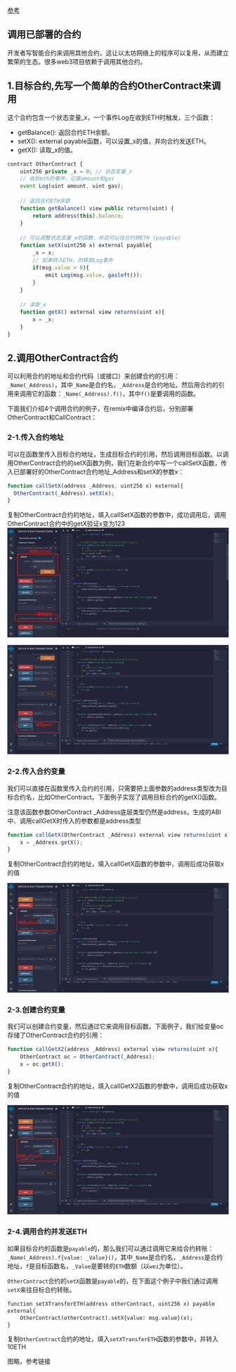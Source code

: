 [参考](https://www.wtf.academy/docs/solidity-102/CallContract/)
## 调用已部署的合约
开发者写智能合约来调用其他合约，这让以太坊网络上的程序可以复用，从而建立繁荣的生态。很多web3项目依赖于调用其他合约。

## 1.目标合约,先写一个简单的合约OtherContract来调用
这个合约包含一个状态变量_x，一个事件Log在收到ETH时触发，三个函数：
* getBalance(): 返回合约ETH余额。
* setX(): external payable函数，可以设置_x的值，并向合约发送ETH。
* getX(): 读取_x的值。
```js
contract OtherContract {
    uint256 private _x = 0; // 状态变量_x
    // 收到eth的事件，记录amount和gas
    event Log(uint amount, uint gas);
    
    // 返回合约ETH余额
    function getBalance() view public returns(uint) {
        return address(this).balance;
    }

    // 可以调整状态变量_x的函数，并且可以往合约转ETH (payable)
    function setX(uint256 x) external payable{
        _x = x;
        // 如果转入ETH，则释放Log事件
        if(msg.value > 0){
            emit Log(msg.value, gasleft());
        }
    }

    // 读取_x
    function getX() external view returns(uint x){
        x = _x;
    }
}
```

## 2.调用OtherContract合约
可以利用合约的地址和合约代码（或接口）来创建合约的引用：`_Name(_Address)`，其中`_Name`是合约名，`_Address`是合约地址。然后用合约的引用来调用它的函数：`_Name(_Address).f()`，其中`f()`是要调用的函数。

下面我们介绍4个调用合约的例子，在remix中编译合约后，分别部署OtherContract和CallContract：


### 2-1.传入合约地址
可以在函数里传入目标合约地址，生成目标合约的引用，然后调用目标函数。以调用OtherContract合约的setX函数为例，我们在新合约中写一个callSetX函数，传入已部署好的OtherContract合约地址_Address和setX的参数x：
```js
function callSetX(address _Address, uint256 x) external{
  OtherContract(_Address).setX(x);
}
```
复制OtherContract合约的地址，填入callSetX函数的参数中，成功调用后，调用OtherContract合约中的getX验证x变为123
![](../img/调用其它合约.png)

![](../img/调用其它合约2.png)

### 2-2.传入合约变量
我们可以直接在函数里传入合约的引用，只需要把上面参数的address类型改为目标合约名，比如OtherContract。下面例子实现了调用目标合约的getX()函数。

注意该函数参数OtherContract _Address底层类型仍然是address，生成的ABI中、调用callGetX时传入的参数都是address类型
```js
function callGetX(OtherContract _Address) external view returns(uint x){
    x = _Address.getX();
}
```

复制OtherContract合约的地址，填入callGetX函数的参数中，调用后成功获取x的值

![](../img/调用其它合约3.png)

### 2-3.创建合约变量
我们可以创建合约变量，然后通过它来调用目标函数。下面例子，我们给变量oc存储了OtherContract合约的引用：
```js
function callGetX2(address _Address) external view returns(uint x){
    OtherContract oc = OtherContract(_Address);
    x = oc.getX();
}
```
复制OtherContract合约的地址，填入callGetX2函数的参数中，调用后成功获取x的值

![](../img/调用其它合约4.png)

### 2-4.调用合约并发送ETH
如果目标合约的函数是`payable`的，那么我们可以通过调用它来给合约转账：`_Name(_Address).f{value: _Value}()`，其中`_Name`是合约名，`_Address`是合约地址，`f`是目标函数名，`_Value`是要转的`ETH`数额（以`wei`为单位）。

`OtherContract`合约的`setX`函数是`payable`的，在下面这个例子中我们通过调用`setX`来往目标合约转账。

```solidity
function setXTransferETH(address otherContract, uint256 x) payable external{
    OtherContract(otherContract).setX{value: msg.value}(x);
}
```

复制`OtherContract`合约的地址，填入`setXTransferETH`函数的参数中，并转入10ETH

图略，参考链接

